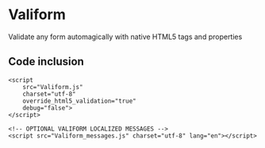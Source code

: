 # Valiform
Validate any form automagically with native HTML5 tags and properties


## Code inclusion
```
<script
    src="Valiform.js"
    charset="utf-8"
	override_html5_validation="true"
	debug="false">
</script>

<!-- OPTIONAL VALIFORM LOCALIZED MESSAGES -->
<script src="Valiform_messages.js" charset="utf-8" lang="en"></script>

```

